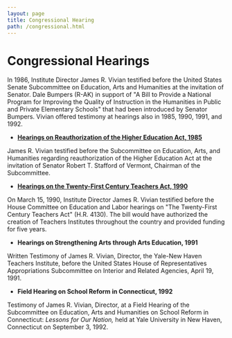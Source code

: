 ```yaml
---
layout: page
title: Congressional Hearing
path: /congressional.html
---
```


<h1 class="page-title">Congressional Hearings </h1>

In 1986, Institute Director James R. Vivian testified before the
United States Senate Subcommittee on Education, Arts and Humanities at
the invitation of Senator. Dale Bumpers (R-AK) in support of "A Bill to
Provide a National Program for Improving the Quality of Instruction in
the Humanities in Public and Private Elementary Schools" that had been introduced by
Senator Bumpers. Vivian offered testimony at hearings also in 1985, 1990,
1991, and 1992.

<div class="col-sm-12 hearing left-panel">

**<ul><li><p class="px-2"><a href="https://drive.google.com/file/d/10XbR5iNBH_iTLa8XpIPOVxDeHGqJth31/view" target="_blank">Hearings on Reauthorization of the Higher Education Act, 1985</a></p></li></ul>**

James R. Vivian testified before the Subcommittee on Education,
Arts, and Humanities regarding reauthorization of the Higher Education
Act at the invitation of Senator Robert T. Stafford of Vermont, Chairman
of the Subcommittee.

**<ul><li><p class="px-2"><a href="https://drive.google.com/file/d/1NlqYppUab8fQxBQTV8L_GfWP8xJQ7TiD/view" target="_blank">Hearings on the Twenty-First Century Teachers Act, 1990</a></p></li></ul>**

On March 15, 1990, Institute Director James R. Vivian testified
before the House Committee on Education and Labor hearings on "The
Twenty-First Century Teachers Act" (H.R. 4130). The bill would have
authorized the creation of Teachers Institutes throughout the country
and provided funding for five years.

**<ul><li><p class="px-2">Hearings on Strengthening Arts through Arts Education, 1991</p></ul></li>**

Written Testimony of James R. Vivian, Director, the Yale-New Haven
Teachers Institute, before the United States House of Representatives
Appropriations Subcommittee on Interior and Related Agencies, April
19, 1991.

**<ul><li><p class="px-2">Field Hearing on School Reform in Connecticut, 1992</p></ul></li>**

Testimony of James R. Vivian, Director, at a Field Hearing of the
Subcommittee on Education, Arts and Humanities on School Reform in
Connecticut: <i>Lessons for Our Nation,</i> held at Yale University in New Haven, Connecticut on September 3, 1992.

</div>
